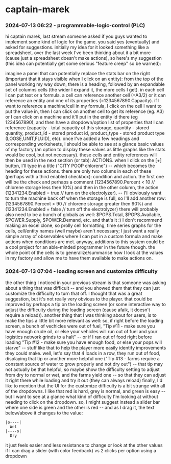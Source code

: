 # captain-marek

### 2024-07-13 06:22 - programmable-logic-control (PLC)

hi captain marek, last stream someone asked if you guys wanted to implement some kind of logic for the game. you said yes (eventually) and asked for suggestions. initially my idea for it looked something like a spreadsheet. over the last week I've been thinking about it a bit more (cause just a spreadsheet doesn't make actions), so here's my suggestion (this idea can potentially get some serious "feature creep" so be warned):

imagine a panel that can potentially replace the stats bar on the right (important that it stays visible when I click on an entity): from the top of the panel working my way down, there is a heading, followed by an expandable set of columns cells (the wider I expand it, the more cells I get). in each cell I can put text or a formula. a cell can reference another cell (=A3/2) or it can reference an entity and one of its properties (=$1234567890$.Capacity). if I want to reference a machine/cell in my formula, I click on the cell I want to put the value in, then I can click on another cell to get its reference (eg. A3) or I can click on a machine and it'll put in the entity id there (eg $1234567890$), and then have a dropdown/option list of properties that I can reference (capacity - total capacity of this storage, quantity - stored quantity, product_id - stored product id, product_type - stored product type (LOOSE,UNIT,FLUID), etc).
once I've added a few headings and corresponding worksheets, I should be able to see at a glance basic values of my factory (an option to display these values as little graphs like the stats would be cool, but not necessary). these cells and entity references will then be used in the next section (or tab): ACTIONS.
when I click on the [+] button, I'll type in a title ("CITY POOP chlorene") -- which becomes the heading for these actions. there are only two colums in each of these (perhaps with a third enabled checkbox): condition and action. the first one will be the check and perhaps a comment ($1234567890$.Percent < 10 // chlorene storage less then 10%) and then in the other column, the action ($12341234$.Enabled = true // turn on the electrolyzer). -- I'll obviously want to turn the machine back off when the storage is full, so I'll add another row: ($1234567890$.Percent > 90 // chlorene storage greater then 90%) and ($12341234$.Enabled = false // turn off the electrolyzer)
there will probably also need to be a bunch of globals as well: $POPS.Total, $POPS.Available, $POWER.Supply, $POWER.Demand, etc.
and that's it :) I don't recommend making an excel clone, so prolly cell formatting, time series graphs for the cells, cell/entity names (well maybe) aren't necessary; I just want a really simple array of observables where I can put in a custom formula and make actions when conditions are met. anyway, additions to this system could be a cool project for an able-minded programmer in the future though. the whole point of the cells is to generalize/summarise how I look at the values in my factory and allow me to have them available to make actions on.

### 2024-07-13 07:04 - loading screen and customize difficulty

the other thing I noticed in your previous stream is that someone was asking about a thing that was difficult -- and you showed them that they can just customize the difficulty to turn that off. I thought that was a great suggestion, but it's not really very obvious to the player. that could be improved by perhaps a tip on the loading screen (or some interactive way to adjust the difficulty during the loading screen (cause afaik, it doesn't require a reload)).
another thing that I was thinking about for users, is to make the tips a little bit more relevant as well: so, if right before the loading screen, a bunch of vechicles were out of fuel, "Tip #11 - make sure you have enough crude oil, or else your vehicles will run out of fuel and your logistics network grinds to a halt" -- or if I ran out of food right before loading "Tip #12 - make sure you have enough food, or else your pops will starve" -- stuff like that to help the player more easily identify improvements they could make. well, let's say that 4 loads in a row, they run out of food, displaying that tip or another more helpful one ("Tip #13 - farms require a constant source of water to grow properly and not dry out") -- that tip may not actually be that helpful, so maybe show the difficulty setting to adjust from dry to normal or wet, and the farms yield one -- so that they can adjust it right there while loading and try it out (they can always reload)
finally, I'd like to mention that the UI for the customize difficulty is a bit strange with all of the dropdowns. I like that red is hard, grey is normal, and green is easy -- but I want to see at a glance what kind of difficulty I'm looking at without needing to click on the dropdown. so, I might suggest instead a slider bar where one side is green and the other is red -- and as I drag it, the text below/above it changes to the value:
```
|o----|
  Wet
|----o|
  Dry
```
it just feels easier and less resistance to change or look at the other values if I can drag a slider (with color feedback) vs 2 clicks per option using a dropdown
